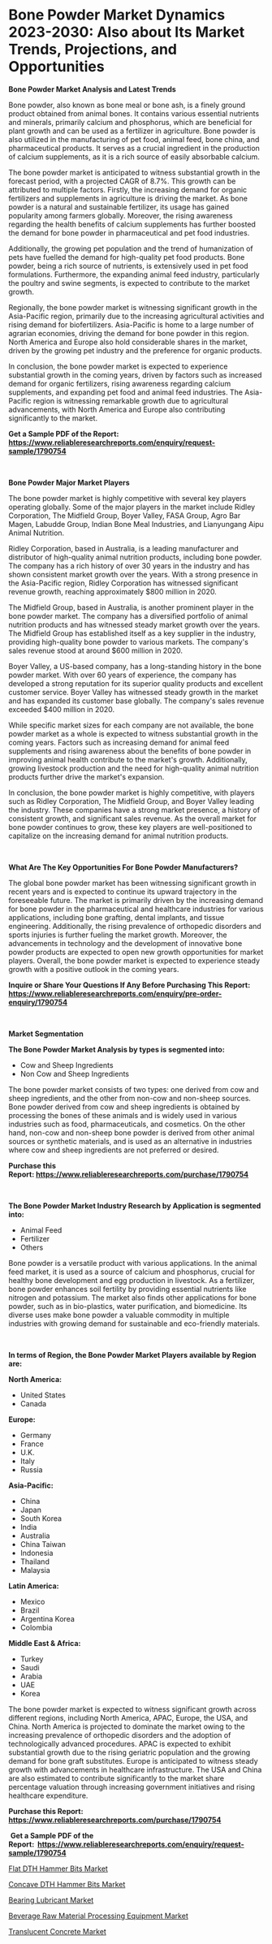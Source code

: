 <p><h1>Bone Powder Market Dynamics 2023-2030: Also about Its Market Trends, Projections, and Opportunities</h1></p><p><strong>Bone Powder Market Analysis and Latest Trends</strong></p>
<p><p>Bone powder, also known as bone meal or bone ash, is a finely ground product obtained from animal bones. It contains various essential nutrients and minerals, primarily calcium and phosphorus, which are beneficial for plant growth and can be used as a fertilizer in agriculture. Bone powder is also utilized in the manufacturing of pet food, animal feed, bone china, and pharmaceutical products. It serves as a crucial ingredient in the production of calcium supplements, as it is a rich source of easily absorbable calcium.</p><p>The bone powder market is anticipated to witness substantial growth in the forecast period, with a projected CAGR of 8.7%. This growth can be attributed to multiple factors. Firstly, the increasing demand for organic fertilizers and supplements in agriculture is driving the market. As bone powder is a natural and sustainable fertilizer, its usage has gained popularity among farmers globally. Moreover, the rising awareness regarding the health benefits of calcium supplements has further boosted the demand for bone powder in pharmaceutical and pet food industries.</p><p>Additionally, the growing pet population and the trend of humanization of pets have fuelled the demand for high-quality pet food products. Bone powder, being a rich source of nutrients, is extensively used in pet food formulations. Furthermore, the expanding animal feed industry, particularly the poultry and swine segments, is expected to contribute to the market growth.</p><p>Regionally, the bone powder market is witnessing significant growth in the Asia-Pacific region, primarily due to the increasing agricultural activities and rising demand for biofertilizers. Asia-Pacific is home to a large number of agrarian economies, driving the demand for bone powder in this region. North America and Europe also hold considerable shares in the market, driven by the growing pet industry and the preference for organic products.</p><p>In conclusion, the bone powder market is expected to experience substantial growth in the coming years, driven by factors such as increased demand for organic fertilizers, rising awareness regarding calcium supplements, and expanding pet food and animal feed industries. The Asia-Pacific region is witnessing remarkable growth due to agricultural advancements, with North America and Europe also contributing significantly to the market.</p></p>
<p><strong>Get a Sample PDF of the Report:&nbsp; <a href="https://www.reliableresearchreports.com/enquiry/request-sample/1790754">https://www.reliableresearchreports.com/enquiry/request-sample/1790754</a></strong></p>
<p>&nbsp;</p>
<p><strong>Bone Powder Major Market Players</strong></p>
<p><p>The bone powder market is highly competitive with several key players operating globally. Some of the major players in the market include Ridley Corporation, The Midfield Group, Boyer Valley, FASA Group, Agro Bar Magen, Labudde Group, Indian Bone Meal Industries, and Lianyungang Aipu Animal Nutrition.</p><p>Ridley Corporation, based in Australia, is a leading manufacturer and distributor of high-quality animal nutrition products, including bone powder. The company has a rich history of over 30 years in the industry and has shown consistent market growth over the years. With a strong presence in the Asia-Pacific region, Ridley Corporation has witnessed significant revenue growth, reaching approximately $800 million in 2020.</p><p>The Midfield Group, based in Australia, is another prominent player in the bone powder market. The company has a diversified portfolio of animal nutrition products and has witnessed steady market growth over the years. The Midfield Group has established itself as a key supplier in the industry, providing high-quality bone powder to various markets. The company's sales revenue stood at around $600 million in 2020.</p><p>Boyer Valley, a US-based company, has a long-standing history in the bone powder market. With over 60 years of experience, the company has developed a strong reputation for its superior quality products and excellent customer service. Boyer Valley has witnessed steady growth in the market and has expanded its customer base globally. The company's sales revenue exceeded $400 million in 2020.</p><p>While specific market sizes for each company are not available, the bone powder market as a whole is expected to witness substantial growth in the coming years. Factors such as increasing demand for animal feed supplements and rising awareness about the benefits of bone powder in improving animal health contribute to the market's growth. Additionally, growing livestock production and the need for high-quality animal nutrition products further drive the market's expansion.</p><p>In conclusion, the bone powder market is highly competitive, with players such as Ridley Corporation, The Midfield Group, and Boyer Valley leading the industry. These companies have a strong market presence, a history of consistent growth, and significant sales revenue. As the overall market for bone powder continues to grow, these key players are well-positioned to capitalize on the increasing demand for animal nutrition products.</p></p>
<p>&nbsp;</p>
<p><strong>What Are The Key Opportunities For Bone Powder Manufacturers?</strong></p>
<p><p>The global bone powder market has been witnessing significant growth in recent years and is expected to continue its upward trajectory in the foreseeable future. The market is primarily driven by the increasing demand for bone powder in the pharmaceutical and healthcare industries for various applications, including bone grafting, dental implants, and tissue engineering. Additionally, the rising prevalence of orthopedic disorders and sports injuries is further fueling the market growth. Moreover, the advancements in technology and the development of innovative bone powder products are expected to open new growth opportunities for market players. Overall, the bone powder market is expected to experience steady growth with a positive outlook in the coming years.</p></p>
<p><strong>Inquire or Share Your Questions If Any Before Purchasing This Report: <a href="https://www.reliableresearchreports.com/enquiry/pre-order-enquiry/1790754">https://www.reliableresearchreports.com/enquiry/pre-order-enquiry/1790754</a></strong></p>
<p>&nbsp;</p>
<p><strong>Market Segmentation</strong></p>
<p><strong>The Bone Powder Market Analysis by types is segmented into:</strong></p>
<p><ul><li>Cow and Sheep Ingredients</li><li>Non Cow and Sheep Ingredients</li></ul></p>
<p><p>The bone powder market consists of two types: one derived from cow and sheep ingredients, and the other from non-cow and non-sheep sources. Bone powder derived from cow and sheep ingredients is obtained by processing the bones of these animals and is widely used in various industries such as food, pharmaceuticals, and cosmetics. On the other hand, non-cow and non-sheep bone powder is derived from other animal sources or synthetic materials, and is used as an alternative in industries where cow and sheep ingredients are not preferred or desired.</p></p>
<p><strong>Purchase this Report:&nbsp;<a href="https://www.reliableresearchreports.com/purchase/1790754">https://www.reliableresearchreports.com/purchase/1790754</a></strong></p>
<p>&nbsp;</p>
<p><strong>The Bone Powder Market Industry Research by Application is segmented into:</strong></p>
<p><ul><li>Animal Feed</li><li>Fertilizer</li><li>Others</li></ul></p>
<p><p>Bone powder is a versatile product with various applications. In the animal feed market, it is used as a source of calcium and phosphorus, crucial for healthy bone development and egg production in livestock. As a fertilizer, bone powder enhances soil fertility by providing essential nutrients like nitrogen and potassium. The market also finds other applications for bone powder, such as in bio-plastics, water purification, and biomedicine. Its diverse uses make bone powder a valuable commodity in multiple industries with growing demand for sustainable and eco-friendly materials.</p></p>
<p>&nbsp;</p>
<p><strong>In terms of Region, the Bone Powder Market Players available by Region are:</strong></p>
<p>
    <p> <strong> North America: </strong>
        <ul>
            <li>United States</li>
            <li>Canada</li>
        </ul>
        </p> 
    <p> <strong> Europe: </strong>
        <ul>
            <li>Germany</li>
            <li>France</li>
            <li>U.K.</li>
            <li>Italy</li>
            <li>Russia</li>
        </ul>
        </p> 
    <p> <strong> Asia-Pacific: </strong>
        <ul>
            <li>China</li>
            <li>Japan</li>
            <li>South Korea</li>
            <li>India</li>
            <li>Australia</li>
            <li>China Taiwan</li>
            <li>Indonesia</li>
            <li>Thailand</li>
            <li>Malaysia</li>
        </ul>
        </p> 
    <p> <strong> Latin America: </strong>
        <ul>
            <li>Mexico</li>
            <li>Brazil</li>
            <li>Argentina Korea</li>
            <li>Colombia</li>
        </ul>
        </p> 
    <p> <strong> Middle East & Africa: </strong>
        <ul>
            <li>Turkey</li>
            <li>Saudi</li>
            <li>Arabia</li>
            <li>UAE</li>
            <li>Korea</li>
        </ul>
    </p>
    </p>
<p><p>The bone powder market is expected to witness significant growth across different regions, including North America, APAC, Europe, the USA, and China. North America is projected to dominate the market owing to the increasing prevalence of orthopedic disorders and the adoption of technologically advanced procedures. APAC is expected to exhibit substantial growth due to the rising geriatric population and the growing demand for bone graft substitutes. Europe is anticipated to witness steady growth with advancements in healthcare infrastructure. The USA and China are also estimated to contribute significantly to the market share percentage valuation through increasing government initiatives and rising healthcare expenditure.</p></p>
<p><strong>Purchase this Report: <a href="https://www.reliableresearchreports.com/purchase/1790754">https://www.reliableresearchreports.com/purchase/1790754</a></strong></p>
<p>&nbsp;<strong>Get a Sample PDF of the Report:&nbsp;&nbsp;<a href="https://www.reliableresearchreports.com/enquiry/request-sample/1790754">https://www.reliableresearchreports.com/enquiry/request-sample/1790754</a></strong></p>
<p><strong></strong></p>
<p><p><a href="https://medium.com/@brendajames1938/flat-dth-hammer-bits-market-furnishes-information-on-market-share-market-trends-and-market-growth-dfdad3eec450">Flat DTH Hammer Bits Market</a></p><p><a href="https://medium.com/@marieriley2012/concave-dth-hammer-bits-market-competitive-analysis-market-trends-and-forecast-to-2030-db52c6faf40b">Concave DTH Hammer Bits Market</a></p><p><a href="https://github.com/Chiragrp22/Market-Research-Report-List-1/blob/main/bearing-lubricant-market.md">Bearing Lubricant Market</a></p><p><a href="https://medium.com/@juliecastro06/beverage-raw-material-processing-equipment-market-size-and-market-trends-complete-industry-d6c238848a7a">Beverage Raw Material Processing Equipment Market</a></p><p><a href="https://github.com/ChiragRP21/Market-Research-Report-List-1/blob/main/translucent-concrete-market.md">Translucent Concrete Market</a></p></p>